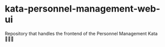 # kata-personnel-management-web-ui
Repository that handles the frontend of the Personnel Management Kata 🧑‍🤝‍🧑
